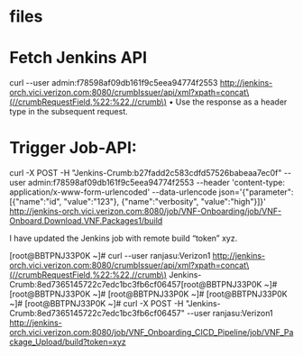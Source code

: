 # files

Fetch Jenkins API
==================
curl --user admin:f78598af09db161f9c5eea94774f2553 http://jenkins-orch.vici.verizon.com:8080/crumbIssuer/api/xml?xpath=concat\(//crumbRequestField,%22:%22,//crumb\)
•	Use the response as a header type in the subsequent request.

Trigger Job-API:
==============
curl -X POST -H "Jenkins-Crumb:b27fadd2c583cdfd57526babeaa7ec0f" --user admin:f78598af09db161f9c5eea94774f2553  --header 'content-type: application/x-www-form-urlencoded' --data-urlencode json='{"parameter": [{"name":"id", "value":"123"}, {"name":"verbosity", "value":"high"}]}' http://jenkins-orch.vici.verizon.com:8080/job/VNF-Onboarding/job/VNF-Onboard.Download.VNF.Packages1/build



I have updated the Jenkins job with remote build “token” xyz.

[root@BBTPNJ33P0K ~]# curl  --user ranjasu:Verizon1 http://jenkins-orch.vici.verizon.com:8080/crumbIssuer/api/xml?xpath=concat\(//crumbRequestField,%22:%22,//crumb\)
Jenkins-Crumb:8ed7365145722c7edc1bc3fb6cf06457[root@BBTPNJ33P0K ~]#
[root@BBTPNJ33P0K ~]#
 [root@BBTPNJ33P0K ~]#
[root@BBTPNJ33P0K ~]#
[root@BBTPNJ33P0K ~]# curl -X POST -H "Jenkins-Crumb:8ed7365145722c7edc1bc3fb6cf06457" --user ranjasu:Verizon1 http://jenkins-orch.vici.verizon.com:8080/job/VNF_Onboarding_CICD_Pipeline/job/VNF_Package_Upload/build?token=xyz
